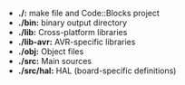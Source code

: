   * **./:** make file and Code::Blocks project
  * **./bin:** binary output directory
  * **./lib:** Cross-platform libraries
  * **./lib-avr:** AVR-specific libraries
  * **./obj:** Object files
  * **./src:** Main sources
  * **./src/hal:** HAL (board-specific definitions)